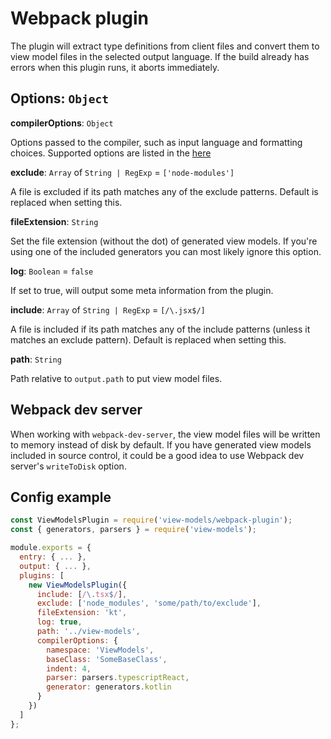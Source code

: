 # Webpack plugin

The plugin will extract type definitions from client files and convert them to view model files in the selected output language. If the build already has errors when this plugin runs, it aborts immediately.

## Options: `Object`

**compilerOptions**: `Object`

Options passed to the compiler, such as input language and formatting choices. Supported options are listed in the [here](https://github.com/asbjornh/viewmodels/blob/master/docs/compiler.md)

**exclude**: `Array` of `String | RegExp` = `['node-modules']`

A file is excluded if its path matches any of the exclude patterns. Default is replaced when setting this.

**fileExtension**: `String`

Set the file extension (without the dot) of generated view models. If you're using one of the included generators you can most likely ignore this option.

**log**: `Boolean` = `false`

If set to true, will output some meta information from the plugin.

**include**: `Array` of `String | RegExp` = `[/\.jsx$/]`

A file is included if its path matches any of the include patterns (unless it matches an exclude pattern). Default is replaced when setting this.

**path**: `String`

Path relative to `output.path` to put view model files.

## Webpack dev server

When working with `webpack-dev-server`, the view model files will be written to memory instead of disk by default. If you have generated view models included in source control, it could be a good idea to use Webpack dev server's `writeToDisk` option.

## Config example

```js
const ViewModelsPlugin = require('view-models/webpack-plugin');
const { generators, parsers } = require('view-models');

module.exports = {
  entry: { ... },
  output: { ... },
  plugins: [
    new ViewModelsPlugin({
      include: [/\.tsx$/],
      exclude: ['node_modules', 'some/path/to/exclude'],
      fileExtension: 'kt',
      log: true,
      path: '../view-models',
      compilerOptions: {
        namespace: 'ViewModels',
        baseClass: 'SomeBaseClass',
        indent: 4,
        parser: parsers.typescriptReact,
        generator: generators.kotlin
      }
    })
  ]
};
```
